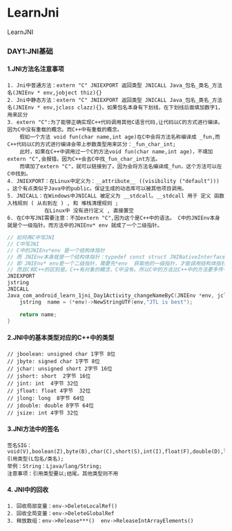 # LearnJni
LearnJNI

### DAY1:JNI基础
#### 1.JNI方法名注意事项
    1. Jni中普通方法：extern "C" JNIEXPORT 返回类型 JNICALL Java_包名_类名_方法名(JNIEnv * env,jobject thiz){}
    2. Jni中静态方法：extern "C" JNIEXPORT 返回类型 JNICALL Java_包名_类名_方法名(JNIEnv * env,jclass clazz){}。如果包名本身有下划线，在下划线后面填加数字1，用来区分
    3. extern "C":为了能够正确实现C++代码调用其他C语言代码,让代码以C的方式进行编译。因为C中没有重载的概念。而C++中有重载的概念。
        假如一个方法 void fun(char name,int age)在C中会将方法名称编译成 _fun,而C++代码以C的方式进行编译会带上参数类型用来区分：_fun_char_int;
        此时，如果在C++中调用过一个C的方法void fun(char name,int age)，不填加extern "C",会报错。因为C++会去C中找_fun_char_int方法。
        而填加了extern "C"，就可以链接到了。因为会将方法名编译成_fun，这个方法可以在C中找到。
    4. JNIEXPORT：在Linux中定义为：__attribute__ ((visibility ("default"))) 。这个有点类似于Java中的public。保证生成的动态库可以被其他项目调用。
    5. JNICALL：在Windows中JNICALL 被定义为 __stdcall。__stdcall 用于 定义 函数入栈规则 ( 从右到左 ) , 和 堆栈清理规则 ;
                在Linux中 没有进行定义 , 直接置空 
    6. 在C中写JNI需要注意：不加extern "C",因为这个是C++中的语法。 C中的JNIEnv本身就是个一级指针。而方法中的JNIEnv* env 就成了一个二级指针。
```c
// 如何再C中写JNI
// C中写JNI
// C中的JNIEnv*env 是一个结构体指针
// 而 JNIEnv本身就是一个结构体指针：typedef const struct JNINativeInterface* JNIEnv;
// 即 JNIEnv* env是一个二级指针，需要先*env  获取他的一级指针，才能调用结构体指针JNIEnv的方法
// 而且C和C++的区别是。C++有对象的概念，C中没有。所以C中的方法比C++中的方法要多传一个env给函数
JNIEXPORT
jstring
JNICALL
Java_com_android_learn_1jni_Day1Activity_changeNameByC(JNIEnv *env, jclass jobject1){
    jstring  name = (*env)->NewStringUTF(env,"JTL is best");

    return name;
}
```
#### 2.JNI中的基本类型对应的C++中的类型
    // jboolean: unsigned char 1字节 8位
    // jbyte: signed char 1字节 8位
    // jchar: unsigned short 2字节 16位
    // jshort: short  2字节 16位
    // jint: int  4字节 32位
    // jfloat: float 4字节  32位
    // jlong: long  8字节 64位
    // jdouble: double 8字节 64位
    // jsize: int 4字节 32位
#### 3.JNI方法中的签名
    签名SIG：void(V),boolean(Z),byte(B),char(C),short(S),int(I),float(F),double(D),long(J),引用类型(L包名/类名);  
    举例：String：Ljava/lang/String;
    注意事项：引用类型要以;结尾。其他类型则不用
#### 4. JNI中的回收
    1. 回收局部变量：env->DeleteLocalRef()
    2. 回收全局变量：env->DeleteGlobalRef
    3. 释放数组：env->Release***()  env->ReleaseIntArrayElements()